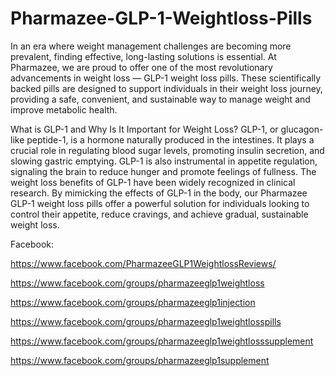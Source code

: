 # Pharmazee-GLP-1-Weightloss-Pills

In an era where weight management challenges are becoming more prevalent, finding effective, long-lasting solutions is essential. At Pharmazee, we are proud to offer one of the most revolutionary advancements in weight loss — GLP-1 weight loss pills. These scientifically backed pills are designed to support individuals in their weight loss journey, providing a safe, convenient, and sustainable way to manage weight and improve metabolic health.

What is GLP-1 and Why Is It Important for Weight Loss?
GLP-1, or glucagon-like peptide-1, is a hormone naturally produced in the intestines. It plays a crucial role in regulating blood sugar levels, promoting insulin secretion, and slowing gastric emptying. GLP-1 is also instrumental in appetite regulation, signaling the brain to reduce hunger and promote feelings of fullness.
The weight loss benefits of GLP-1 have been widely recognized in clinical research. By mimicking the effects of GLP-1 in the body, our Pharmazee GLP-1 weight loss pills offer a powerful solution for individuals looking to control their appetite, reduce cravings, and achieve gradual, sustainable weight loss.

Facebook:

https://www.facebook.com/PharmazeeGLP1WeightlossReviews/

https://www.facebook.com/groups/pharmazeeglp1weightloss

https://www.facebook.com/groups/pharmazeeglp1injection

https://www.facebook.com/groups/pharmazeeglp1weightlosspills

https://www.facebook.com/groups/pharmazeeglp1weightlosssupplement

https://www.facebook.com/groups/pharmazeeglp1supplement
